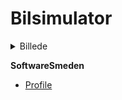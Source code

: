 # Bilsimulator

<details close>
<summary>Billede</summary>
<br>  
  
![image](https://user-images.githubusercontent.com/89922905/136692170-029c7071-92b1-4132-b323-58fd081a4159.png)
</details>


**SoftwareSmeden**

- [Profile](https://github.com/SoftwareSmeden "SoftwareSmeden")
